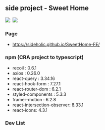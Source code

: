 ## side project - Sweet Home

<img src="https://img.shields.io/badge/-React 17.0.2-61DAFB?style=plastic&logo=React&logoColor=white"/>&nbsp;
<img src="https://img.shields.io/badge/-typescript 4.5.5-3178C6?style=plastic&logo=Typescript&logoColor=white"/>

### Page
- https://sideholic.github.io/SweetHome-FE/

### npm (CRA project to typescript)
- recoil : 0.6.1
- axios : 0.26.0
- react-query : 3.34.16
- react-hook-form : 7.27.1
- react-router-dom : 6.2.1
- styled-components : 5.3.3
- framer-motion : 6.2.8
- react-intersection-observer: 8.33.1
- react-icons: 4.3.1

### Dev List

